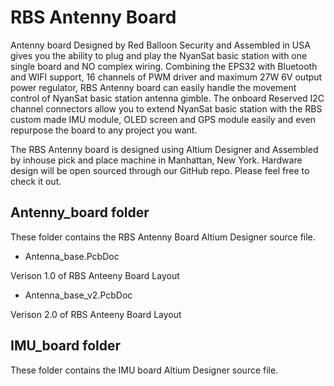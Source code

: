 # RBS Antenny Board 

Antenny board Designed by Red Balloon Security and Assembled in USA gives you the ability to plug and play the NyanSat basic station with one single board and NO complex wiring. Combining the EPS32 with Bluetooth and WIFI support, 16 channels of PWM driver and maximum 27W 6V output power regulator, RBS Antenny board can easily handle the movement control of NyanSat basic station antenna gimble. The onboard Reserved I2C channel connectors allow you to extend NyanSat basic station with the RBS custom made IMU module, OLED screen and GPS module easily and even repurpose the board to any project you want.

The RBS Antenny board is designed using Altium Designer and Assembled by inhouse pick and place machine in Manhattan, New York. Hardware design will be open sourced through our GitHub repo. Please feel free to check it out. 

## Antenny_board folder

These folder contains the RBS Antenny Board Altium Designer source file. 

- Antenna_base.PcbDoc

Verison 1.0 of RBS Anteeny Board Layout

- Antenna_base_v2.PcbDoc

Verison 2.0 of RBS Anteeny Board Layout

## IMU_board folder 

These folder contains the IMU board Altium Designer source file. 
